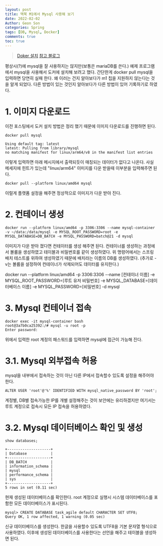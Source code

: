 ```yaml
---
layout: post
title: 맥북 M1에서 Mysql 사용해 보기
date: 2022-02-02
Author: Geon Son
categories: Spring
tags: [DB, Mysql, Docker]
comments: true
toc: true
---
```


> [Doker 설치](https://geondev.github.io/mongo-db-basic-1/)
> [참고 블로그](https://junghyungil.tistory.com/201/)

평상시(?)에 mysql을 잘 사용하지는 않지만(보통은 mariaDB를 쓴다.) 예제 프로그램에서 mysql을 사용해서 도커에 설치해 보려고 했다.
간단한게 docker pull mysql을 입력하면 당연히 실패 한다. 왜 이러는 건지 알아보다가 m1 칩을 지원하지 않는다는 것을 알게 되었다.
다른 방법이 있는 것인지 알아보다가 다른 방법이 있어 기록하기로 하였다.

# 1. 이미지 다운로드

이전 포스팅에서 도커 설치 방법은 정리 했기 때문에 이미지 다운로드를 진행하면 된다.

```
docker pull mysql

Using default tag: latest
latest: Pulling from library/mysql
no matching manifest for linux/arm64/v8 in the manifest list entries
```
이렇게 입력하면 아래 메시지에서 출력되듯이 매칭되는 데이터가 없다고 나온다.
사실 메세지에 힌트가 있는데 "linux/arm64" 이미지를 다운 받을때 이부분을 입력해주면 된다.


```
docker pull --platform linux/amd64 mysql
```
이럴게 플랫폼 설정을 해주면 정상적으로 이미지가 다운 받아 진다.



# 2.  컨테이너 생성

```
docker run --platform linux/amd64 -p 3306:3306 --name mysql-container -v ~/data:/data/mysql -e MYSQL_ROOT_PASSWORD=root -e MYSQL_DATABASE=DB_BATCH -e MYSQL_PASSWORD=batch@21 -d mysql
```
이미지가 다운 받아 졌다면 컨테이터를 생성 해주면 된다. 컨테이너를 생성하는 과정에서 볼륨을 생성하였고 테이블과 비밀번호를 같이 생성하였다.
위 명령어에서는 스프링 배치 테스트를 위하여 생성하였기 때문에 배치라는 이름의 DB를 생성하였다.
(추가로 -v는 볼륨을 설정하여 컨테이너가 삭제되어도 데이터를 유지한다.)

docker run --platform linux/amd64
-p 3306:3306
--name [컨테이너 이름]
-e MYSQL_ROOT_PASSWORD=[루트 유저 비밀번호]
-e MYSQL_DATABASE=[데이터베이스 이름]
-e MYSQL_PASSWORD=[비밀번호]
-d mysql


# 3. Mysql 컨테이너 접속
```
docker exec -it mysql-container bash
root@3a7b0ca25392:/# mysql -u root -p
Enter password:
```
위에서 입력한 root 계정의 패스워드를 입력하면 mysql에 접근이 가능해 진다.

# 3.1. Mysql 외부접속 허용
mysql을 내부에서 접속하는 것이 아닌 다른 IP에서 접속할수 있도록 설정을 해주어야 한다.

```
ALTER USER 'root'@'%' IDENTIFIED WITH mysql_native_password BY 'root';
```
계정별, DB별 접속가능한 IP를 개별 설정해주는 것이 보안에는 유리하겠지만 여기서는
루트 계정으로 접속시 모든 IP 접속을 허용하였다.

# 3.2. Mysql 데이터베이스 확인 및 생성
```
show databases;

+--------------------+
| Database           |
+--------------------+
| DB_BATCH           |
| information_schema |
| mysql              |
| performance_schema |
| sys                |
+--------------------+
5 rows in set (0.11 sec)
```

현재 생성된 데이터베이스를 확인한다. root 계정으로 실행시 시스템 데이터베이스를 포함한 모든 데이터베이스가 표시된다.

```
mysql> CREATE DATABASE task_agile default CHARACTER SET UTF8;
Query OK, 1 row affected, 1 warning (0.05 sec)
```

신규 데이터베이스를 생성한다. 한글을 사용할수 있도록 UTF8을  기본 문자열 형식으로 사용하였다.
이후에 생성된 데이터베이스를 사용한다는 선언을 해주고 테이블을 생성하면 된다.
